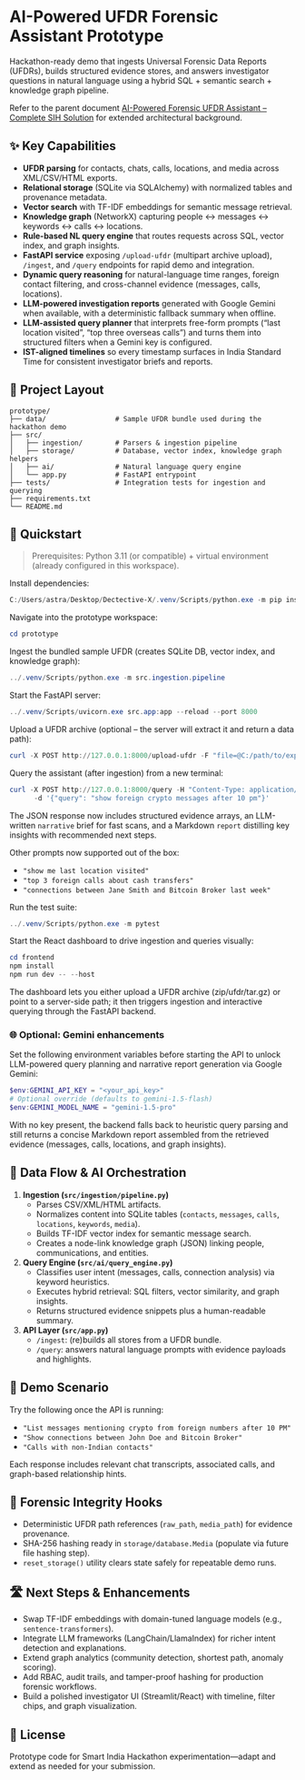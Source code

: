 # AI-Powered UFDR Forensic Assistant Prototype

Hackathon-ready demo that ingests Universal Forensic Data Reports (UFDRs), builds structured evidence stores, and answers investigator questions in natural language using a hybrid SQL + semantic search + knowledge graph pipeline.

Refer to the parent document [AI-Powered Forensic UFDR Assistant – Complete SIH Solution](../AI-Powered%20Forensic%20UFDR%20Assistant%20-%20Complete%20SIH.md) for extended architectural background.

## ✨ Key Capabilities

- **UFDR parsing** for contacts, chats, calls, locations, and media across XML/CSV/HTML exports.
- **Relational storage** (SQLite via SQLAlchemy) with normalized tables and provenance metadata.
- **Vector search** with TF-IDF embeddings for semantic message retrieval.
- **Knowledge graph** (NetworkX) capturing people ↔ messages ↔ keywords ↔ calls ↔ locations.
- **Rule-based NL query engine** that routes requests across SQL, vector index, and graph insights.
- **FastAPI service** exposing `/upload-ufdr` (multipart archive upload), `/ingest`, and `/query` endpoints for rapid demo and integration.
- **Dynamic query reasoning** for natural-language time ranges, foreign contact filtering, and cross-channel evidence (messages, calls, locations).
- **LLM-powered investigation reports** generated with Google Gemini when available, with a deterministic fallback summary when offline.
- **LLM-assisted query planner** that interprets free-form prompts (“last location visited”, “top three overseas calls”) and turns them into structured filters when a Gemini key is configured.
- **IST-aligned timelines** so every timestamp surfaces in India Standard Time for consistent investigator briefs and reports.

## 🧱 Project Layout

```
prototype/
├── data/                 # Sample UFDR bundle used during the hackathon demo
├── src/
│   ├── ingestion/        # Parsers & ingestion pipeline
│   ├── storage/          # Database, vector index, knowledge graph helpers
│   ├── ai/               # Natural language query engine
│   └── app.py            # FastAPI entrypoint
├── tests/                # Integration tests for ingestion and querying
├── requirements.txt
└── README.md
```

## 🚀 Quickstart

> Prerequisites: Python 3.11 (or compatible) + virtual environment (already configured in this workspace).

Install dependencies:

```powershell
C:/Users/astra/Desktop/Dectective-X/.venv/Scripts/python.exe -m pip install -r prototype/requirements.txt
```

Navigate into the prototype workspace:

```powershell
cd prototype
```

Ingest the bundled sample UFDR (creates SQLite DB, vector index, and knowledge graph):

```powershell
../.venv/Scripts/python.exe -m src.ingestion.pipeline
```

Start the FastAPI server:

```powershell
../.venv/Scripts/uvicorn.exe src.app:app --reload --port 8000
```

Upload a UFDR archive (optional – the server will extract it and return a data path):

```powershell
curl -X POST http://127.0.0.1:8000/upload-ufdr -F "file=@C:/path/to/export.ufdr"
```

Query the assistant (after ingestion) from a new terminal:

```powershell
curl -X POST http://127.0.0.1:8000/query -H "Content-Type: application/json" `
	  -d '{"query": "show foreign crypto messages after 10 pm"}'
```

The JSON response now includes structured evidence arrays, an LLM-written `narrative` brief for fast scans, and a Markdown `report` distilling key insights with recommended next steps.

Other prompts now supported out of the box:

- `"show me last location visited"`
- `"top 3 foreign calls about cash transfers"`
- `"connections between Jane Smith and Bitcoin Broker last week"`

Run the test suite:

```powershell
../.venv/Scripts/python.exe -m pytest
```

Start the React dashboard to drive ingestion and queries visually:

```powershell
cd frontend
npm install
npm run dev -- --host
```

The dashboard lets you either upload a UFDR archive (zip/ufdr/tar.gz) or point to a server-side path; it then triggers ingestion and interactive querying through the FastAPI backend.

### 🌐 Optional: Gemini enhancements

Set the following environment variables before starting the API to unlock LLM-powered query planning and narrative report generation via Google Gemini:

```powershell
$env:GEMINI_API_KEY = "<your_api_key>"
# Optional override (defaults to gemini-1.5-flash)
$env:GEMINI_MODEL_NAME = "gemini-1.5-pro"
```

With no key present, the backend falls back to heuristic query parsing and still returns a concise Markdown report assembled from the retrieved evidence (messages, calls, locations, and graph insights).

## 🔄 Data Flow & AI Orchestration

1. **Ingestion (`src/ingestion/pipeline.py`)**
	- Parses CSV/XML/HTML artifacts.
	- Normalizes content into SQLite tables (`contacts`, `messages`, `calls`, `locations`, `keywords`, `media`).
	- Builds TF-IDF vector index for semantic message search.
	- Creates a node-link knowledge graph (JSON) linking people, communications, and entities.
2. **Query Engine (`src/ai/query_engine.py`)**
	- Classifies user intent (messages, calls, connection analysis) via keyword heuristics.
	- Executes hybrid retrieval: SQL filters, vector similarity, and graph insights.
	- Returns structured evidence snippets plus a human-readable summary.
3. **API Layer (`src/app.py`)**
	- `/ingest`: (re)builds all stores from a UFDR bundle.
	- `/query`: answers natural language prompts with evidence payloads and highlights.

## 🧪 Demo Scenario

Try the following once the API is running:

- `"List messages mentioning crypto from foreign numbers after 10 PM"`
- `"Show connections between John Doe and Bitcoin Broker"`
- `"Calls with non-Indian contacts"`

Each response includes relevant chat transcripts, associated calls, and graph-based relationship hints.

## 🔐 Forensic Integrity Hooks

- Deterministic UFDR path references (`raw_path`, `media_path`) for evidence provenance.
- SHA-256 hashing ready in `storage/database.Media` (populate via future file hashing step).
- `reset_storage()` utility clears state safely for repeatable demo runs.

## 🛣️ Next Steps & Enhancements

- Swap TF-IDF embeddings with domain-tuned language models (e.g., `sentence-transformers`).
- Integrate LLM frameworks (LangChain/LlamaIndex) for richer intent detection and explanations.
- Extend graph analytics (community detection, shortest path, anomaly scoring).
- Add RBAC, audit trails, and tamper-proof hashing for production forensic workflows.
- Build a polished investigator UI (Streamlit/React) with timeline, filter chips, and graph visualization.

## 📄 License

Prototype code for Smart India Hackathon experimentation—adapt and extend as needed for your submission.
